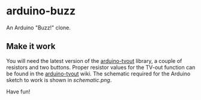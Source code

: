 arduino-buzz
============

An Arduino "Buzz!" clone.

Make it work
-------

You will need the latest version of the [arduino-tvout](http://code.google.com/p/arduino-tvout/) library, a couple of resistors and two buttons. Proper resistor values for the TV-out function can be found in the [arduino-tvout](http://code.google.com/p/arduino-tvout/) wiki. The schematic required for the Arduino sketch to work is shown in *schematic.png*.

Have fun!